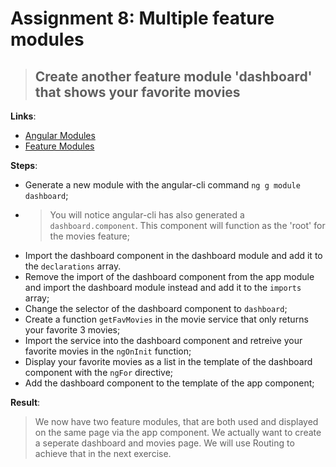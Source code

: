 Assignment 8: Multiple feature modules
==============================================

> ## Create another feature module 'dashboard' that shows your favorite movies 

**Links**:
- [Angular Modules](https://angular.io/docs/ts/latest/guide/ngmodule.html)
- [Feature Modules](https://angular-2-training-book.rangle.io/handout/modules/feature-modules.html)

**Steps**:
- Generate a new module with the angular-cli command `ng g module dashboard`;
- > You will notice angular-cli has also generated a `dashboard.component`. This component will function as the 'root' for the movies feature;
- Import the dashboard component in the dashboard module and add it to the `declarations` array.
- Remove the import of the dashboard component from the app module and import the dashboard module instead and add it to the `imports` array;
- Change the selector of the dashboard component to `dashboard`;
- Create a function `getFavMovies` in the movie service that only returns your favorite 3 movies;
- Import the service into the dashboard component and retreive your favorite movies in the `ngOnInit` function;
- Display your favorite movies as a list in the template of the dashboard component with the `ngFor` directive;
- Add the dashboard component to the template of the app component;

**Result**:
> We now have two feature modules, that are both used and displayed on the same page via the app component.
> We actually want to create a seperate dashboard and movies page. We will use Routing to achieve that in the next exercise.
